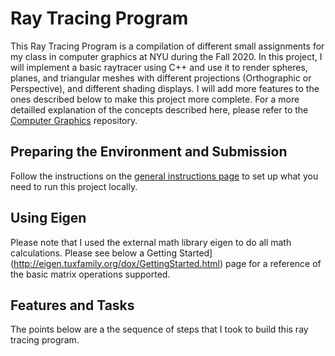 # Ray Tracing Program

This Ray Tracing Program is a compilation of different small assignments for my class in computer graphics at NYU during the Fall 2020.
In this project, I will implement a basic raytracer using C++ and use it to render spheres, planes, and triangular meshes with different projections (Orthographic or Perspective), and different shading displays. I will add more features to the ones described below to make this project more complete. For a more detailled explanation of the concepts described here, please refer to the [Computer Graphics](../../cg) repository.

## Preparing the Environment and Submission

Follow the instructions on the [general instructions page](../RULES.md) to set up what you need to run this project locally.

## Using Eigen

Please  note that I used the external math library eigen to do all math calculations. Please see below a Getting Started](http://eigen.tuxfamily.org/dox/GettingStarted.html) page for a reference of the basic matrix operations supported.

## Features and Tasks

The points below are a the sequence of steps that I took to build this ray tracing program.

###

